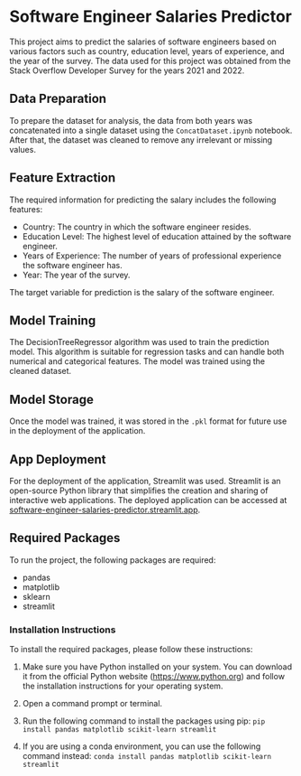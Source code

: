 # Software Engineer Salaries Predictor

This project aims to predict the salaries of software engineers based on various factors such as country, education level, years of experience, and the year of the survey. The data used for this project was obtained from the Stack Overflow Developer Survey for the years 2021 and 2022.

## Data Preparation

To prepare the dataset for analysis, the data from both years was concatenated into a single dataset using the `ConcatDataset.ipynb` notebook. After that, the dataset was cleaned to remove any irrelevant or missing values.

## Feature Extraction

The required information for predicting the salary includes the following features: 
- Country: The country in which the software engineer resides.
- Education Level: The highest level of education attained by the software engineer.
- Years of Experience: The number of years of professional experience the software engineer has.
- Year: The year of the survey.

The target variable for prediction is the salary of the software engineer.

## Model Training

The DecisionTreeRegressor algorithm was used to train the prediction model. This algorithm is suitable for regression tasks and can handle both numerical and categorical features. The model was trained using the cleaned dataset.

## Model Storage

Once the model was trained, it was stored in the `.pkl` format for future use in the deployment of the application.

## App Deployment

For the deployment of the application, Streamlit was used. Streamlit is an open-source Python library that simplifies the creation and sharing of interactive web applications. The deployed application can be accessed at [software-engineer-salaries-predictor.streamlit.app](https://software-engineer-salaries-predictor.streamlit.app/).

## Required Packages

To run the project, the following packages are required:
- pandas
- matplotlib
- sklearn
- streamlit

### Installation Instructions

To install the required packages, please follow these instructions:

1. Make sure you have Python installed on your system. You can download it from the official Python website (https://www.python.org) and follow the installation instructions for your operating system.

2. Open a command prompt or terminal.

3. Run the following command to install the packages using pip:
   `pip install pandas matplotlib scikit-learn streamlit`
4. If you are using a conda environment, you can use the following command instead:
    `conda install pandas matplotlib scikit-learn streamlit`
    

